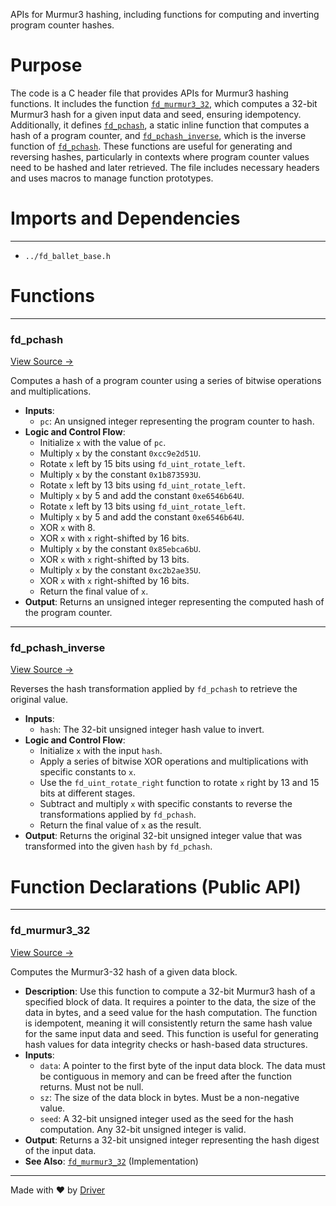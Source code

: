 <!--------------------------------------------------------------------------------->
<!-- IMPORTANT: This file is auto-generated by Driver (https://driver.ai). -------->
<!-- Manual edits may be overwritten on future commits. --------------------------->
<!--------------------------------------------------------------------------------->

APIs for Murmur3 hashing, including functions for computing and inverting program counter hashes.

# Purpose
The code is a C header file that provides APIs for Murmur3 hashing functions. It includes the function [`fd_murmur3_32`](<#fd_murmur3_32>), which computes a 32-bit Murmur3 hash for a given input data and seed, ensuring idempotency. Additionally, it defines [`fd_pchash`](<#fd_pchash>), a static inline function that computes a hash of a program counter, and [`fd_pchash_inverse`](<#fd_pchash_inverse>), which is the inverse function of [`fd_pchash`](<#fd_pchash>). These functions are useful for generating and reversing hashes, particularly in contexts where program counter values need to be hashed and later retrieved. The file includes necessary headers and uses macros to manage function prototypes.
# Imports and Dependencies

---
- `../fd_ballet_base.h`


# Functions

---
### fd\_pchash<!-- {{#callable:fd_pchash}} -->
[View Source →](<../../../../../src/ballet/murmur3/fd_murmur3.h#L25>)

Computes a hash of a program counter using a series of bitwise operations and multiplications.
- **Inputs**:
    - `pc`: An unsigned integer representing the program counter to hash.
- **Logic and Control Flow**:
    - Initialize `x` with the value of `pc`.
    - Multiply `x` by the constant `0xcc9e2d51U`.
    - Rotate `x` left by 15 bits using `fd_uint_rotate_left`.
    - Multiply `x` by the constant `0x1b873593U`.
    - Rotate `x` left by 13 bits using `fd_uint_rotate_left`.
    - Multiply `x` by 5 and add the constant `0xe6546b64U`.
    - Rotate `x` left by 13 bits using `fd_uint_rotate_left`.
    - Multiply `x` by 5 and add the constant `0xe6546b64U`.
    - XOR `x` with 8.
    - XOR `x` with `x` right-shifted by 16 bits.
    - Multiply `x` by the constant `0x85ebca6bU`.
    - XOR `x` with `x` right-shifted by 13 bits.
    - Multiply `x` by the constant `0xc2b2ae35U`.
    - XOR `x` with `x` right-shifted by 16 bits.
    - Return the final value of `x`.
- **Output**: Returns an unsigned integer representing the computed hash of the program counter.


---
### fd\_pchash\_inverse<!-- {{#callable:fd_pchash_inverse}} -->
[View Source →](<../../../../../src/ballet/murmur3/fd_murmur3.h#L51>)

Reverses the hash transformation applied by `fd_pchash` to retrieve the original value.
- **Inputs**:
    - `hash`: The 32-bit unsigned integer hash value to invert.
- **Logic and Control Flow**:
    - Initialize `x` with the input `hash`.
    - Apply a series of bitwise XOR operations and multiplications with specific constants to `x`.
    - Use the `fd_uint_rotate_right` function to rotate `x` right by 13 and 15 bits at different stages.
    - Subtract and multiply `x` with specific constants to reverse the transformations applied by `fd_pchash`.
    - Return the final value of `x` as the result.
- **Output**: Returns the original 32-bit unsigned integer value that was transformed into the given `hash` by `fd_pchash`.


# Function Declarations (Public API)

---
### fd\_murmur3\_32<!-- {{#callable_declaration:fd_murmur3_32}} -->
[View Source →](<../../../../../src/ballet/murmur3/fd_murmur3.h#L8>)

Computes the Murmur3-32 hash of a given data block.
- **Description**: Use this function to compute a 32-bit Murmur3 hash of a specified block of data. It requires a pointer to the data, the size of the data in bytes, and a seed value for the hash computation. The function is idempotent, meaning it will consistently return the same hash value for the same input data and seed. This function is useful for generating hash values for data integrity checks or hash-based data structures.
- **Inputs**:
    - `data`: A pointer to the first byte of the input data block. The data must be contiguous in memory and can be freed after the function returns. Must not be null.
    - `sz`: The size of the data block in bytes. Must be a non-negative value.
    - `seed`: A 32-bit unsigned integer used as the seed for the hash computation. Any 32-bit unsigned integer is valid.
- **Output**: Returns a 32-bit unsigned integer representing the hash digest of the input data.
- **See Also**: [`fd_murmur3_32`](<fd_murmur3.c.md#fd_murmur3_32>)  (Implementation)



---
Made with ❤️ by [Driver](https://www.driver.ai/)